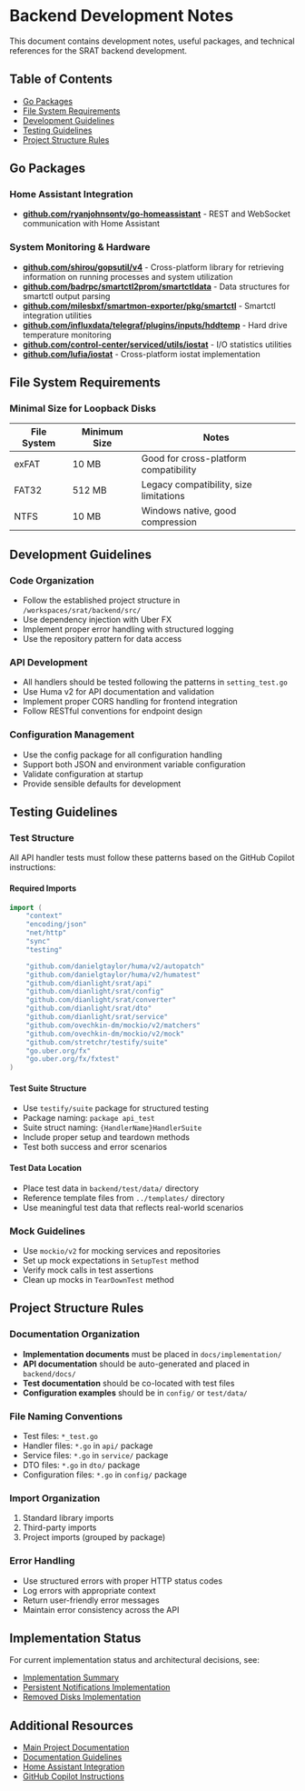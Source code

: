 # Backend Development Notes

This document contains development notes, useful packages, and technical references for the SRAT backend development.

## Table of Contents

- [Go Packages](#go-packages)
- [File System Requirements](#file-system-requirements)
- [Development Guidelines](#development-guidelines)
- [Testing Guidelines](#testing-guidelines)
- [Project Structure Rules](#project-structure-rules)

## Go Packages

### Home Assistant Integration

- **[github.com/ryanjohnsontv/go-homeassistant](https://github.com/ryanjohnsontv/go-homeassistant)** - REST and WebSocket communication with Home Assistant

### System Monitoring & Hardware

- **[github.com/shirou/gopsutil/v4](https://github.com/shirou/gopsutil)** - Cross-platform library for retrieving information on running processes and system utilization
- **[github.com/badrpc/smartctl2prom/smartctldata](https://github.com/badrpc/smartctl2prom)** - Data structures for smartctl output parsing
- **[github.com/milesbxf/smartmon-exporter/pkg/smartctl](https://github.com/milesbxf/smartmon-exporter)** - Smartctl integration utilities
- **[github.com/influxdata/telegraf/plugins/inputs/hddtemp](https://github.com/influxdata/telegraf)** - Hard drive temperature monitoring
- **[github.com/control-center/serviced/utils/iostat](https://github.com/control-center/serviced)** - I/O statistics utilities
- **[github.com/lufia/iostat](https://github.com/lufia/iostat)** - Cross-platform iostat implementation

## File System Requirements

### Minimal Size for Loopback Disks

| File System | Minimum Size | Notes                                  |
| ----------- | ------------ | -------------------------------------- |
| exFAT       | 10 MB        | Good for cross-platform compatibility  |
| FAT32       | 512 MB       | Legacy compatibility, size limitations |
| NTFS        | 10 MB        | Windows native, good compression       |

## Development Guidelines

### Code Organization

- Follow the established project structure in `/workspaces/srat/backend/src/`
- Use dependency injection with Uber FX
- Implement proper error handling with structured logging
- Use the repository pattern for data access

### API Development

- All handlers should be tested following the patterns in `setting_test.go`
- Use Huma v2 for API documentation and validation
- Implement proper CORS handling for frontend integration
- Follow RESTful conventions for endpoint design

### Configuration Management

- Use the config package for all configuration handling
- Support both JSON and environment variable configuration
- Validate configuration at startup
- Provide sensible defaults for development

## Testing Guidelines

### Test Structure

All API handler tests must follow these patterns based on the GitHub Copilot instructions:

#### Required Imports

```go
import (
    "context"
    "encoding/json"
    "net/http"
    "sync"
    "testing"

    "github.com/danielgtaylor/huma/v2/autopatch"
    "github.com/danielgtaylor/huma/v2/humatest"
    "github.com/dianlight/srat/api"
    "github.com/dianlight/srat/config"
    "github.com/dianlight/srat/converter"
    "github.com/dianlight/srat/dto"
    "github.com/dianlight/srat/service"
    "github.com/ovechkin-dm/mockio/v2/matchers"
    "github.com/ovechkin-dm/mockio/v2/mock"
    "github.com/stretchr/testify/suite"
    "go.uber.org/fx"
    "go.uber.org/fx/fxtest"
)
```

#### Test Suite Structure

- Use `testify/suite` package for structured testing
- Package naming: `package api_test`
- Suite struct naming: `{HandlerName}HandlerSuite`
- Include proper setup and teardown methods
- Test both success and error scenarios

#### Test Data Location

- Place test data in `backend/test/data/` directory
- Reference template files from `../templates/` directory
- Use meaningful test data that reflects real-world scenarios

### Mock Guidelines

- Use `mockio/v2` for mocking services and repositories
- Set up mock expectations in `SetupTest` method
- Verify mock calls in test assertions
- Clean up mocks in `TearDownTest` method

## Project Structure Rules

### Documentation Organization

- **Implementation documents** must be placed in `docs/implementation/`
- **API documentation** should be auto-generated and placed in `backend/docs/`
- **Test documentation** should be co-located with test files
- **Configuration examples** should be in `config/` or `test/data/`

### File Naming Conventions

- Test files: `*_test.go`
- Handler files: `*.go` in `api/` package
- Service files: `*.go` in `service/` package
- DTO files: `*.go` in `dto/` package
- Configuration files: `*.go` in `config/` package

### Import Organization

1. Standard library imports
2. Third-party imports
3. Project imports (grouped by package)

### Error Handling

- Use structured errors with proper HTTP status codes
- Log errors with appropriate context
- Return user-friendly error messages
- Maintain error consistency across the API

## Implementation Status

For current implementation status and architectural decisions, see:

- [Implementation Summary](../docs/implementation/IMPLEMENTATION_SUMMARY.md)
- [Persistent Notifications Implementation](../docs/implementation/IMPLEMENTATION_PERSISTENT_NOTIFICATIONS.md)
- [Removed Disks Implementation](../docs/implementation/IMPLEMENTATION_REMOVED_DISKS.md)

## Additional Resources

- [Main Project Documentation](../README.md)
- [Documentation Guidelines](../docs/DOCUMENTATION_GUIDELINES.md)
- [Home Assistant Integration](../docs/HOME_ASSISTANT_INTEGRATION.md)
- [GitHub Copilot Instructions](../.github/copilot-instructions.md)
